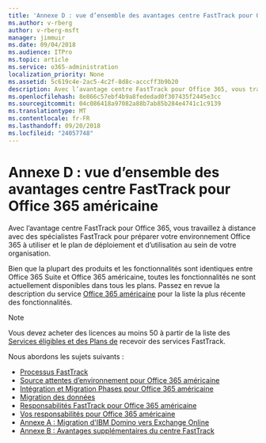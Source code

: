 ```yaml
---
title: 'Annexe D : vue d’ensemble des avantages centre FastTrack pour Office 365 américaine'
ms.author: v-rberg
author: v-rberg-msft
manager: jimmuir
ms.date: 09/04/2018
ms.audience: ITPro
ms.topic: article
ms.service: o365-administration
localization_priority: None
ms.assetid: 5c619c4e-2ac5-4c2f-8d8c-acccff3b9b20
description: Avec l’avantage centre FastTrack pour Office 365, vous travaillez à distance avec des spécialistes FastTrack pour préparer votre environnement Office 365 à utiliser et le plan de déploiement et d’utilisation au sein de votre organisation.
ms.openlocfilehash: 8e866c57ebf4b9a8fededad0f307435f2445e3cc
ms.sourcegitcommit: 04c086418a97082a88b7ab85b284e4741c1c9139
ms.translationtype: MT
ms.contentlocale: fr-FR
ms.lasthandoff: 09/20/2018
ms.locfileid: "24057748"
---
```

# <a name="appendix-d---fasttrack-center-benefit-overview-for-office-365-us-government"></a>Annexe D : vue d’ensemble des avantages centre FastTrack pour Office 365 américaine

Avec l’avantage centre FastTrack pour Office 365, vous travaillez à distance avec des spécialistes FastTrack pour préparer votre environnement Office 365 à utiliser et le plan de déploiement et d’utilisation au sein de votre organisation. 
  
Bien que la plupart des produits et les fonctionnalités sont identiques entre Office 365 Suite et Office 365 américaine, toutes les fonctionnalités ne sont actuellement disponibles dans tous les plans. Passez en revue la description du service [Office 365 américaine](https://aka.ms/aboutgovcloud) pour la liste la plus récente des fonctionnalités.

> [!NOTE]
>Vous devez acheter des licences au moins 50 à partir de la liste des [Services éligibles et des Plans de](eligible-services-and-plans.md) recevoir des services FastTrack.  

Nous abordons les sujets suivants :
- [Processus FastTrack](fasttrack-process.md) 
- [Source attentes d’environnement pour Office 365 américaine](US-Gov-appendix-source-environment-expectations.md)   
- [Intégration et Migration Phases pour Office 365 américaine](US-Gov-appendix-onboarding-and-migration.md)
- [Migration des données](data-migration.md)    
- [Responsabilités FastTrack pour Office 365 américaine](US-Gov-appendix-fasttrack-responsibilities.md)   
- [Vos responsabilités pour Office 365 américaine](US-Gov-appendix-your-responsibilities.md) 
- [Annexe A : Migration d'IBM Domino vers Exchange Online](from-ibm-domino-to-exchange-online.md)   
- [Annexe B : Avantages supplémentaires du centre FastTrack](fasttrack-additional-benefits.md)


